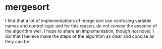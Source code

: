 # mergesort

I find that a lot of implementations of merge sort use confusing variable names and control logic and for this reason, do not convey the essence of the algorithm well. I hope to share an implementation, though not novel, I did that I believe make the steps of the algorithm as clear and concise as they can be.
